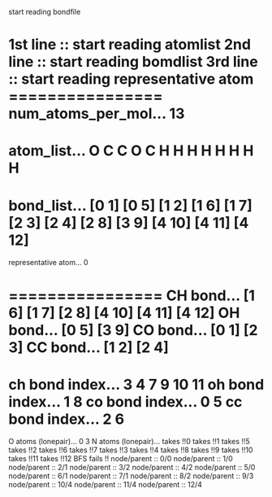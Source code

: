

start reading bondfile

1st line :: start reading atomlist 2nd line :: start reading bomdlist 3rd line :: start reading representative atom ================
num_atoms_per_mol... 13
================
atom_list... O C C O C H H H H H H H H 
================
bond_list... [0 1] [0 5] [1 2] [1 6] [1 7] [2 3] [2 4] [2 8] [3 9] [4 10] [4 11] [4 12] 
================
representative atom... 0

================
CH bond... [1 6] [1 7] [2 8] [4 10] [4 11] [4 12] 
OH bond... [0 5] [3 9] 
CO bond... [0 1] [2 3] 
CC bond... [1 2] [2 4] 
================
ch bond index... 3 4 7 9 10 11 
oh bond index... 1 8 
co bond index... 0 5 
cc bond index... 2 6 
================
O atoms (lonepair)... 0 3 
N atoms (lonepair)... 
takes !!0
takes !!1
takes !!5
takes !!2
takes !!6
takes !!7
takes !!3
takes !!4
takes !!8
takes !!9
takes !!10
takes !!11
takes !!12
BFS fails !!
node/parent :: 0/0
node/parent :: 1/0
node/parent :: 2/1
node/parent :: 3/2
node/parent :: 4/2
node/parent :: 5/0
node/parent :: 6/1
node/parent :: 7/1
node/parent :: 8/2
node/parent :: 9/3
node/parent :: 10/4
node/parent :: 11/4
node/parent :: 12/4